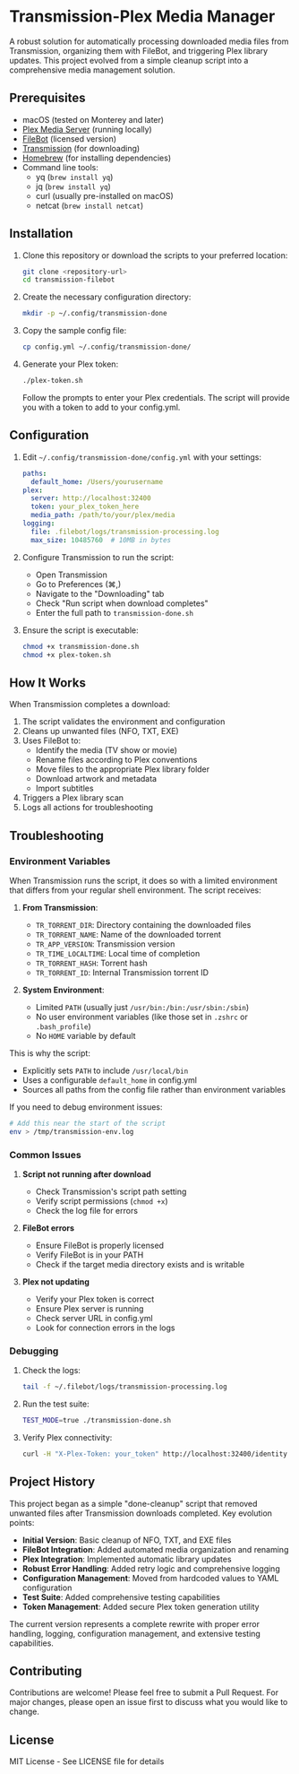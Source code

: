 # Transmission-Plex Media Manager

A robust solution for automatically processing downloaded media files from Transmission, organizing them with FileBot, and triggering Plex library updates. This project evolved from a simple cleanup script into a comprehensive media management solution.

## Prerequisites

- macOS (tested on Monterey and later)
- [Plex Media Server](https://www.plex.tv/media-server-downloads/) (running locally)
- [FileBot](https://www.filebot.net/) (licensed version)
- [Transmission](https://transmissionbt.com/) (for downloading)
- [Homebrew](https://brew.sh/) (for installing dependencies)
- Command line tools:
  - yq (`brew install yq`)
  - jq (`brew install yq`)
  - curl (usually pre-installed on macOS)
  - netcat (`brew install netcat`)

## Installation

1. Clone this repository or download the scripts to your preferred location:
   ```bash
   git clone <repository-url>
   cd transmission-filebot
   ```

2. Create the necessary configuration directory:
   ```bash
   mkdir -p ~/.config/transmission-done
   ```

3. Copy the sample config file:
   ```bash
   cp config.yml ~/.config/transmission-done/
   ```

4. Generate your Plex token:
   ```bash
   ./plex-token.sh
   ```
   Follow the prompts to enter your Plex credentials. The script will provide you with a token to add to your config.yml.

## Configuration

1. Edit `~/.config/transmission-done/config.yml` with your settings:
   ```yaml
   paths:
     default_home: /Users/yourusername
   plex:
     server: http://localhost:32400
     token: your_plex_token_here
     media_path: /path/to/your/plex/media
   logging:
     file: .filebot/logs/transmission-processing.log
     max_size: 10485760  # 10MB in bytes
   ```

2. Configure Transmission to run the script:
   - Open Transmission
   - Go to Preferences (⌘,)
   - Navigate to the "Downloading" tab
   - Check "Run script when download completes"
   - Enter the full path to `transmission-done.sh`

3. Ensure the script is executable:
   ```bash
   chmod +x transmission-done.sh
   chmod +x plex-token.sh
   ```

## How It Works

When Transmission completes a download:

1. The script validates the environment and configuration
2. Cleans up unwanted files (NFO, TXT, EXE)
3. Uses FileBot to:
   - Identify the media (TV show or movie)
   - Rename files according to Plex conventions
   - Move files to the appropriate Plex library folder
   - Download artwork and metadata
   - Import subtitles
4. Triggers a Plex library scan
5. Logs all actions for troubleshooting

## Troubleshooting

### Environment Variables

When Transmission runs the script, it does so with a limited environment that differs from your regular shell environment. The script receives:

1. **From Transmission**:
   - `TR_TORRENT_DIR`: Directory containing the downloaded files
   - `TR_TORRENT_NAME`: Name of the downloaded torrent
   - `TR_APP_VERSION`: Transmission version
   - `TR_TIME_LOCALTIME`: Local time of completion
   - `TR_TORRENT_HASH`: Torrent hash
   - `TR_TORRENT_ID`: Internal Transmission torrent ID

2. **System Environment**:
   - Limited `PATH` (usually just `/usr/bin:/bin:/usr/sbin:/sbin`)
   - No user environment variables (like those set in `.zshrc` or `.bash_profile`)
   - No `HOME` variable by default

This is why the script:
- Explicitly sets `PATH` to include `/usr/local/bin`
- Uses a configurable `default_home` in config.yml
- Sources all paths from the config file rather than environment variables

If you need to debug environment issues:
```bash
# Add this near the start of the script
env > /tmp/transmission-env.log
```

### Common Issues

1. **Script not running after download**
   - Check Transmission's script path setting
   - Verify script permissions (`chmod +x`)
   - Check the log file for errors

2. **FileBot errors**
   - Ensure FileBot is properly licensed
   - Verify FileBot is in your PATH
   - Check if the target media directory exists and is writable

3. **Plex not updating**
   - Verify your Plex token is correct
   - Ensure Plex server is running
   - Check server URL in config.yml
   - Look for connection errors in the logs

### Debugging

1. Check the logs:
   ```bash
   tail -f ~/.filebot/logs/transmission-processing.log
   ```

2. Run the test suite:
   ```bash
   TEST_MODE=true ./transmission-done.sh
   ```

3. Verify Plex connectivity:
   ```bash
   curl -H "X-Plex-Token: your_token" http://localhost:32400/identity
   ```

## Project History

This project began as a simple "done-cleanup" script that removed unwanted files after Transmission downloads completed. Key evolution points:

- **Initial Version**: Basic cleanup of NFO, TXT, and EXE files
- **FileBot Integration**: Added automated media organization and renaming
- **Plex Integration**: Implemented automatic library updates
- **Robust Error Handling**: Added retry logic and comprehensive logging
- **Configuration Management**: Moved from hardcoded values to YAML configuration
- **Test Suite**: Added comprehensive testing capabilities
- **Token Management**: Added secure Plex token generation utility

The current version represents a complete rewrite with proper error handling, logging, configuration management, and extensive testing capabilities.

## Contributing

Contributions are welcome! Please feel free to submit a Pull Request. For major changes, please open an issue first to discuss what you would like to change.

## License

MIT License - See LICENSE file for details
